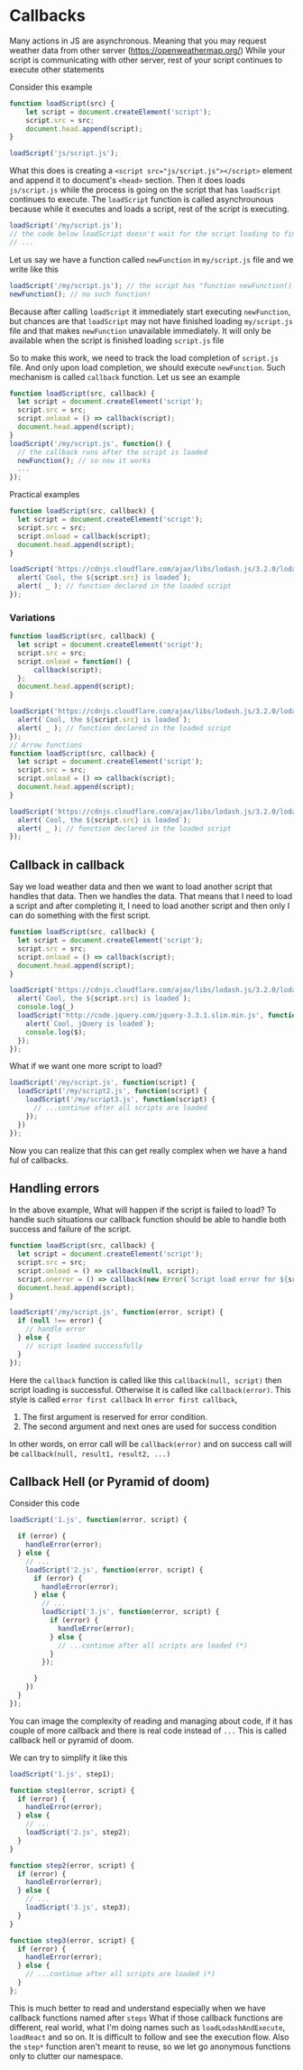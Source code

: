# Callbacks
Many actions in JS are asynchronous.
Meaning that you may request weather data from other server (https://openweathermap.org/)
While your script is communicating with other server, rest of your script continues to execute other statements

Consider this example
```js
function loadScript(src) {
    let script = document.createElement('script');
    script.src = src;
    document.head.append(script);
}

loadScript('js/script.js');
```
What this does is creating a `<script src="js/script.js"></script>` element and append it to document's `<head>` section.
Then it does loads `js/script.js` while the process is going on the script that has `loadScript` continues to execute.
The `loadScript` function is called asynchrounous because while it executes and loads a script, rest of the script is executing.
```js
loadScript('/my/script.js');
// the code below loadScript doesn't wait for the script loading to finish
// ...
```

Let us say we have a function called `newFunction` in `my/script.js` file and we write like this
```js
loadScript('/my/script.js'); // the script has "function newFunction() {…}"
newFunction(); // no such function!
```
Because after calling `loadScript` it immediately start executing `newFunction`, but chances are that `loadScript` may not have finished loading `my/script.js` file and that makes `newFunction` unavailable immediately. It will only be available when the script is finished loading `script.js` file

So to make this work, we need to track the load completion of `script.js` file. And only upon load completion, we should execute `newFunction`. Such mechanism is called `callback` function. Let us see an example
```js
function loadScript(src, callback) {
  let script = document.createElement('script');
  script.src = src;
  script.onload = () => callback(script);
  document.head.append(script);
}
loadScript('/my/script.js', function() {
  // the callback runs after the script is loaded
  newFunction(); // so now it works
  ...
});
```

Practical examples
```js
function loadScript(src, callback) {
  let script = document.createElement('script');
  script.src = src;
  script.onload = callback(script);
  document.head.append(script);
}

loadScript('https://cdnjs.cloudflare.com/ajax/libs/lodash.js/3.2.0/lodash.js', function(script){
  alert(`Cool, the ${script.src} is loaded`);
  alert( _ ); // function declared in the loaded script
});
```

### Variations
```js
function loadScript(src, callback) {
  let script = document.createElement('script');
  script.src = src;
  script.onload = function() {
      callback(script);
  };
  document.head.append(script);
}

loadScript('https://cdnjs.cloudflare.com/ajax/libs/lodash.js/3.2.0/lodash.js', function(script) {
  alert(`Cool, the ${script.src} is loaded`);
  alert( _ ); // function declared in the loaded script
});
// Arrow functions
function loadScript(src, callback) {
  let script = document.createElement('script');
  script.src = src;
  script.onload = () => callback(script);
  document.head.append(script);
}

loadScript('https://cdnjs.cloudflare.com/ajax/libs/lodash.js/3.2.0/lodash.js', (script) => {
  alert(`Cool, the ${script.src} is loaded`);
  alert( _ ); // function declared in the loaded script
});
```

## Callback in callback
Say we load weather data and then we want to load another script that handles that data. Then we handles the data.
That means that I need to load a script and after completing it, I need to load another script and then only I can do something with the first script.
```js
function loadScript(src, callback) {
  let script = document.createElement('script');
  script.src = src;
  script.onload = () => callback(script);
  document.head.append(script);
}

loadScript('https://cdnjs.cloudflare.com/ajax/libs/lodash.js/3.2.0/lodash.js', function(script) {
  alert(`Cool, the ${script.src} is loaded`);
  console.log(_)
  loadScript('http://code.jquery.com/jquery-3.3.1.slim.min.js', function(script) {
    alert(`Cool, jQuery is loaded`);
    console.log($);
  });
});
```

What if we want one more script to load?
```js
loadScript('/my/script.js', function(script) {
  loadScript('/my/script2.js', function(script) {
    loadScript('/my/script3.js', function(script) {
      // ...continue after all scripts are loaded
    });
  })
});
```
Now you can realize that this can get really complex when we have a hand ful of callbacks.

## Handling errors
In the above example, What will happen if the script is failed to load? To handle such situations our callback function should be able to handle both success and failure of the script.
```js
function loadScript(src, callback) {
  let script = document.createElement('script');
  script.src = src;
  script.onload = () => callback(null, script);
  script.onerror = () => callback(new Error(`Script load error for ${src}`));
  document.head.append(script);
}

loadScript('/my/script.js', function(error, script) {
  if (null !== error) {
    // handle error
  } else {
    // script loaded successfully
  }
});
```
Here the `callback` function is called like this `callback(null, script)` then script loading is successful.
Otherwise it is called like `callback(error)`. This style is called `error first callback`
In `error first callback`, 
1. The first argument is reserved for error condition.
2. The second argument and next ones are used for success condition

In other words, on error call will be `callback(error)` and on success call will be `callback(null, result1, result2, ...)`

## Callback Hell (or Pyramid of doom)
Consider this code
```js
loadScript('1.js', function(error, script) {

  if (error) {
    handleError(error);
  } else {
    // ...
    loadScript('2.js', function(error, script) {
      if (error) {
        handleError(error);
      } else {
        // ...
        loadScript('3.js', function(error, script) {
          if (error) {
            handleError(error);
          } else {
            // ...continue after all scripts are loaded (*)
          }
        });

      }
    })
  }
});
```
You can image the complexity of reading and managing about code, if it has couple of more callback and there is real code instead of `...` This is called callback hell or pyramid of doom.

We can try to simplify it like this
```js
loadScript('1.js', step1);

function step1(error, script) {
  if (error) {
    handleError(error);
  } else {
    // ...
    loadScript('2.js', step2);
  }
}

function step2(error, script) {
  if (error) {
    handleError(error);
  } else {
    // ...
    loadScript('3.js', step3);
  }
}

function step3(error, script) {
  if (error) {
    handleError(error);
  } else {
    // ...continue after all scripts are loaded (*)
  }
};
```

This is much better to read and understand especially when we have callback functions named after `steps` What if those callback functions are different, real world, what I'm doing names such as `loadLodashAndExecute`, `loadReact` and so on. It is difficult to follow and see the execution flow. Also the `step*` function aren't meant to reuse, so we let go anonymous functions only to clutter our namespace.



